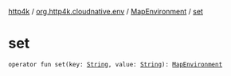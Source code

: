 [http4k](../../index.md) / [org.http4k.cloudnative.env](../index.md) / [MapEnvironment](index.md) / [set](./set.md)

# set

`operator fun set(key: `[`String`](https://kotlinlang.org/api/latest/jvm/stdlib/kotlin/-string/index.html)`, value: `[`String`](https://kotlinlang.org/api/latest/jvm/stdlib/kotlin/-string/index.html)`): `[`MapEnvironment`](index.md)